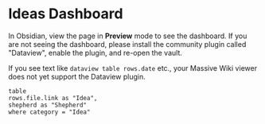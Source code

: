 # Ideas Dashboard

In Obsidian, view the page in **Preview** mode to see the dashboard. If you are not seeing the dashboard, please install the community plugin called "Dataview", enable the plugin, and re-open the vault.

If you see text like `dataview table rows.date` etc., your Massive Wiki viewer does not yet support the Dataview plugin.

```dataview
table
rows.file.link as "Idea",
shepherd as "Shepherd"
where category = "Idea"
```

